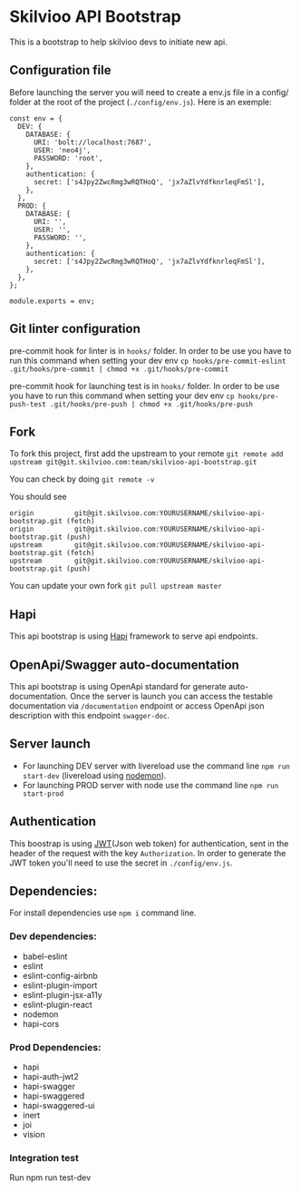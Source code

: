 # Skilvioo API Bootstrap

This is a bootstrap to help skilvioo devs to initiate new api.

## Configuration file

Before launching the server you will need to create a env.js file in a config/ folder at the root of the project (`./config/env.js`). Here is an exemple:

```
const env = {
  DEV: {
    DATABASE: {
      URI: 'bolt://localhost:7687',
      USER: 'neo4j',
      PASSWORD: 'root',
    },
    authentication: {
      secret: ['s4Jpy2ZwcRmg3wRQTHoQ', 'jx7aZlvYdfknrleqFmSl'],
    },
  },
  PROD: {
    DATABASE: {
      URI: '',
      USER: '',
      PASSWORD: '',
    },
    authentication: {
      secret: ['s4Jpy2ZwcRmg3wRQTHoQ', 'jx7aZlvYdfknrleqFmSl'],
    },
  },
};

module.exports = env;
```

## Git linter configuration

pre-commit hook for linter is in `hooks/` folder. In order to be use you have to run this command when setting your dev env `cp hooks/pre-commit-eslint .git/hooks/pre-commit | chmod +x .git/hooks/pre-commit`

pre-commit hook for launching test is in `hooks/` folder. In order to be use you have to run this command when setting your dev env `cp hooks/pre-push-test .git/hooks/pre-push | chmod +x .git/hooks/pre-push`

## Fork
To fork this project, first add the upstream to your remote
``` git remote add upstream git@git.skilvioo.com:team/skilvioo-api-bootstrap.git ```

You can check by doing
``` git remote -v ```

You should see
```
origin          git@git.skilvioo.com:YOURUSERNAME/skilvioo-api-bootstrap.git (fetch)
origin          git@git.skilvioo.com:YOURUSERNAME/skilvioo-api-bootstrap.git (push)
upstream        git@git.skilvioo.com:YOURUSERNAME/skilvioo-api-bootstrap.git (fetch)
upstream        git@git.skilvioo.com:YOURUSERNAME/skilvioo-api-bootstrap.git (push)
```

You can update your own fork
``` git pull upstream master ```

## Hapi

This api bootstrap is using [Hapi](https://hapijs.com/) framework to serve api endpoints.

## OpenApi/Swagger auto-documentation

This api bootstrap is using OpenApi standard for generate auto-documentation. Once the server is launch you can access the testable documentation via `/documentation` endpoint or access OpenApi json description with this endpoint `swagger-doc`.

## Server launch

* For launching DEV server with livereload use the command line `npm run start-dev` (livereload using [nodemon](https://github.com/remy/nodemon)).
* For launching PROD server with node use the command line `npm run start-prod`

## Authentication

This boostrap is using [JWT](https://jwt.io/)(Json web token) for authentication, sent in the header of the request with the key `Authorization`.
In order to generate the JWT token you'll need to use the secret in `./config/env.js`.

## Dependencies:

For install dependencies use `npm i` command line.

### Dev dependencies:

* babel-eslint
* eslint
* eslint-config-airbnb
* eslint-plugin-import
* eslint-plugin-jsx-a11y
* eslint-plugin-react
* nodemon
* hapi-cors

### Prod Dependencies:

* hapi
* hapi-auth-jwt2
* hapi-swagger
* hapi-swaggered
* hapi-swaggered-ui
* inert
* joi
* vision

### Integration test
Run npm run test-dev
